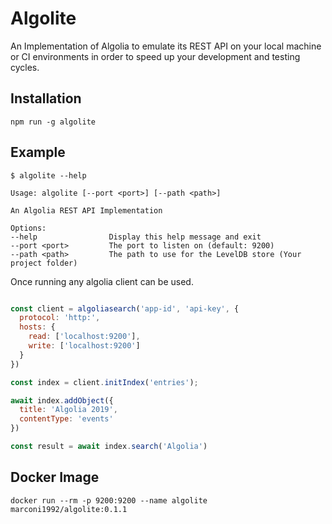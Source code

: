 # Algolite
An Implementation of Algolia to emulate its REST API on your local machine or CI environments in order to speed up your development and testing cycles.

## Installation

```
npm run -g algolite
```

## Example

```
$ algolite --help

Usage: algolite [--port <port>] [--path <path>]

An Algolia REST API Implementation

Options:
--help                Display this help message and exit
--port <port>         The port to listen on (default: 9200)
--path <path>         The path to use for the LevelDB store (Your project folder)
```

Once running any algolia client can be used.

```javascript

const client = algoliasearch('app-id', 'api-key', {
  protocol: 'http:',
  hosts: {
    read: ['localhost:9200'],
    write: ['localhost:9200']
  }
})

const index = client.initIndex('entries');

await index.addObject({ 
  title: 'Algolia 2019',
  contentType: 'events' 
})

const result = await index.search('Algolia')
```

## Docker Image

```
docker run --rm -p 9200:9200 --name algolite marconi1992/algolite:0.1.1
```
